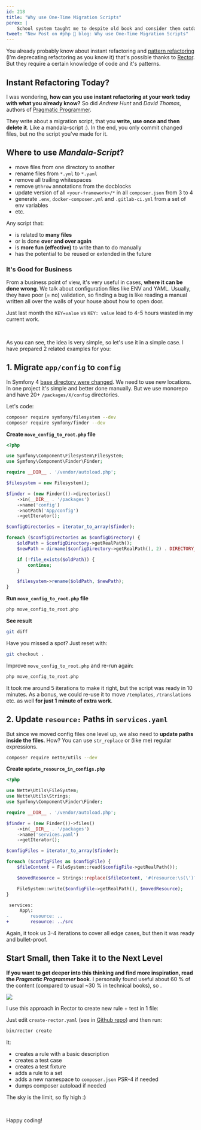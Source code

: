 ```yaml
---
id: 218
title: "Why use One-Time Migration Scripts"
perex: |
    School system taught me to despite old book and consider them outdated, rather about stories than knowledge. I wanted to prove I'm right, so I've read [Pragmatic Programmer](https://www.amazon.com/Pragmatic-Programmer-Journeyman-Master/dp/020161622X) from 1999 and *you won't believe what happened*...
tweet: "New Post on #php 🐘 blog: Why use One-Time Migration Scripts"
---
```


You already probably know about instant refactoring and [pattern refactoring](/blog/2019/04/15/pattern-refactoring/) (I'm deprecating refactoring as you know it) that's possible thanks to [Rector](https://github.com/rectorphp/rector). But they require a certain knowledge of code and it's patterns.

## Instant Refactoring Today?

I was wondering, **how can you use instant refactoring at your work today with what you already know?** So did *Andrew Hunt* and *David Thomas*, authors of [Pragmatic Programmer](https://www.amazon.com/Pragmatic-Programmer-Journeyman-Master/dp/020161622X).

They write about a migration script, that you **write, use once and then delete it**. Like a mandala-script :). 
In the end, you only commit changed files, but no the script you've made for it.

## Where to use *Mandala-Script*?
  
- move files from one directory to another
- rename files from `*.yml` to `*.yaml`
- remove all trailing whitespaces
- remove `@throw` annotations from the docblocks
- update version of all `<your-framework>/*` in all `composer.json` from 3 to 4
- generate `.env`, `docker-composer.yml` and `.gitlab-ci.yml` from a set of env variables
- etc.

Any script that:

- is related to **many files**
- or is done **over and over again**
- is **more fun (effective)** to write than to do manually
- has the potential to be reused or extended in the future

### It's Good for Business

From a business point of view, it's very useful in cases, **where it can be done wrong**. We talk about configuration files like ENV and YAML. Usually, they have poor (= no) validation, so finding a bug is like reading a manual written all over the walls of your house about how to open door.

Just last month the `KEY=value` vs `KEY: value` lead to 4-5 hours wasted in my current work.

<br>

As you can see, the idea is very simple, so let's use it in a simple case.
I have prepared 2 related examples for you: 

## 1. Migrate `app/config` to `config`

In Symfony 4 [base directory were changed](http://fabien.potencier.org/symfony4-directory-structure.html). We need to use new locations. In one project it's simple and better done manually. But we use monorepo and have  20+ `/packages/X/config` directories.

Let's code: 

```bash
composer require symfony/filesystem --dev
composer require symfony/finder --dev
```

**Create `move_config_to_root.php` file**

```php
<?php

use Symfony\Component\Filesystem\Filesystem;
use Symfony\Component\Finder\Finder;

require __DIR__ . '/vendor/autoload.php';

$filesystem = new Filesystem();

$finder = (new Finder())->directories()
    ->in(__DIR__ . '/packages')
    ->name('config')
    ->notPath('App/config')
    ->getIterator();

$configDirectories = iterator_to_array($finder);

foreach ($configDirectories as $configDirectory) {
    $oldPath = $configDirectory->getRealPath();
    $newPath = dirname($configDirectory->getRealPath(), 2) . DIRECTORY_SEPARATOR . 'config';

    if (!file_exists($oldPath)) {
        continue;
    }

    $filesystem->rename($oldPath, $newPath);
}
```

**Run `move_config_to_root.php` file**

```bash
php move_config_to_root.php
```

**See result**

```bash
git diff
```

Have you missed a spot? Just reset with:

```bash
git checkout .
```

Improve `move_config_to_root.php` and re-run again:  

```bash
php move_config_to_root.php
```

It took me around 5 iterations to make it right, but the script was ready in 10 minutes. As a bonus, we could re-use it to move `/templates`, `/translations` etc. as well **for just 1 minute of extra work**.

## 2. Update `resource:` Paths in `services.yaml`

But since we moved config files one level up, we also need to **update paths inside the files**. How? 
You can use `str_replace` or (like me) regular expressions. 

```bash
composer require nette/utils --dev
```

**Create `update_resource_in_configs.php`**

```php
<?php

use Nette\Utils\FileSystem;
use Nette\Utils\Strings;
use Symfony\Component\Finder\Finder;

require __DIR__ . '/vendor/autoload.php';

$finder = (new Finder())->files()
    ->in(__DIR__ . '/packages')
    ->name('services.yaml')
    ->getIterator();

$configFiles = iterator_to_array($finder);

foreach ($configFiles as $configFile) {
    $fileContent = FileSystem::read($configFile->getRealPath());

    $movedResource = Strings::replace($fileContent, '#(resource:\s(\')?)\.\.#', '$1../src');

    FileSystem::write($configFile->getRealPath(), $movedResource);
}
```

```diff
 services:
     App\:
-        resource: ..   
+        resource: ../src   
```

Again, it took us 3-4 iterations to cover all edge cases, but then it was ready and bullet-proof.

## Start Small, then Take it to the Next Level

**If you want to get deeper into this thinking and find more inspiration, read the *Pragmatic Programmer* book**. I personally found useful about 60 % of the content (compared to usual ~30 % in technical books), so <em class="fas fa-2x fa-thumbs-up text-success"></em>.

<img src="/assets/images/posts/2019/one-time/symfony.png" class="img-thumbnail">

I use this approach in Rector to create new rule + test in 1 file:  

Just edit `create-rector.yaml` (see in [Github repo](https://github.com/rectorphp/rector/blob/master/create-rector.yaml.dist)) and then run:

```bash
bin/rector create
```

It:

- creates a rule with a basic description
- creates a test case 
- creates a test fixture
- adds a rule to a set
- adds a new namespace to `composer.json` PSR-4 if needed
- dumps composer autoload if needed

The sky is the limit, so fly high :)

<br>

Happy coding! 
